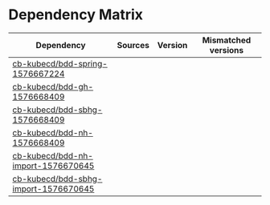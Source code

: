 # Dependency Matrix

Dependency | Sources | Version | Mismatched versions
---------- | ------- | ------- | -------------------
[cb-kubecd/bdd-spring-1576667224](https://github.com/cb-kubecd/bdd-spring-1576667224.git) |  | []() | 
[cb-kubecd/bdd-gh-1576668409](https://github.com/cb-kubecd/bdd-gh-1576668409.git) |  | []() | 
[cb-kubecd/bdd-sbhg-1576668409](https://github.com/cb-kubecd/bdd-sbhg-1576668409.git) |  | []() | 
[cb-kubecd/bdd-nh-1576668409](https://github.com/cb-kubecd/bdd-nh-1576668409.git) |  | []() | 
[cb-kubecd/bdd-nh-import-1576670645](https://github.com/cb-kubecd/bdd-nh-import-1576670645.git) |  | []() | 
[cb-kubecd/bdd-sbhg-import-1576670645](https://github.com/cb-kubecd/bdd-sbhg-import-1576670645.git) |  | []() | 
